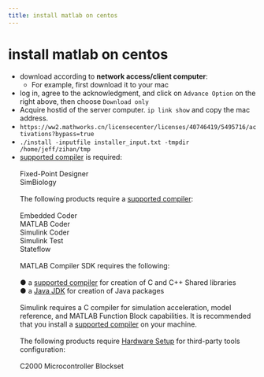 ```yaml
---
title: install matlab on centos
---
```

# install matlab on centos

- download according to **network access/client computer**:
	- For example, first download it to your mac
- log in, agree to the acknowledgment, and click on `Advance Option` on the right above, then choose `Download only`
- Acquire hostid of the server computer. `ip link show` and copy the mac address.
- `https://ww2.mathworks.cn/licensecenter/licenses/40746419/5495716/activations?bypass=true`
- `./install -inputfile installer_input.txt -tmpdir /home/jeff/zihan/tmp`
- <a HREF="http://www.mathworks.com/pi_scl_3_R2023a_glnxa64">supported compiler</a> is required:<br><br>Fixed-Point Designer<br>SimBiology<br><br>The following products require a <a href="http://www.mathworks.com/pi_scl_1_R2023a_glnxa64">supported compiler</a>:<br><br>Embedded Coder<br>MATLAB Coder<br>Simulink Coder<br>Simulink Test<br>Stateflow<br><br>MATLAB Compiler SDK requires the following: <br><br> ●  a <a HREF="http://www.mathworks.com/pi_scl_5_R2023a_glnxa64">supported compiler</a> for creation of C and C++ Shared libraries<br> ●  a <a HREF="http://www.mathworks.com/pi_scl_6_R2023a_glnxa64">Java JDK</a> for creation of Java packages<br><br>Simulink requires a C compiler for simulation acceleration, model reference, and MATLAB Function Block capabilities. It is recommended that you install a <a HREF="http://www.mathworks.com/pi_scl_2_R2023a_glnxa64">supported compiler</a> on your machine.<br><br>The following products require <a href="http://www.mathworks.com/pi_hws_mpi_R2023a_glnxa64">Hardware Setup</a> for third-party tools configuration:<br><br>C2000 Microcontroller Blockset<br><br>